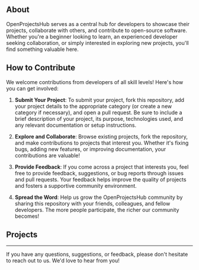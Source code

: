 ## About

OpenProjectsHub serves as a central hub for developers to showcase their projects, collaborate with others, and contribute to open-source software. Whether you're a beginner looking to learn, an experienced developer seeking collaboration, or simply interested in exploring new projects, you'll find something valuable here.

## How to Contribute

We welcome contributions from developers of all skill levels! Here's how you can get involved:

1. **Submit Your Project**: To submit your project, fork this repository, add your project details to the appropriate category (or create a new category if necessary), and open a pull request. Be sure to include a brief description of your project, its purpose, technologies used, and any relevant documentation or setup instructions.

2. **Explore and Collaborate**: Browse existing projects, fork the repository, and make contributions to projects that interest you. Whether it's fixing bugs, adding new features, or improving documentation, your contributions are valuable!

3. **Provide Feedback**: If you come across a project that interests you, feel free to provide feedback, suggestions, or bug reports through issues and pull requests. Your feedback helps improve the quality of projects and fosters a supportive community environment.

4. **Spread the Word**: Help us grow the OpenProjectsHub community by sharing this repository with your friends, colleagues, and fellow developers. The more people participate, the richer our community becomes!

## Projects

---

If you have any questions, suggestions, or feedback, please don't hesitate to reach out to us. We'd love to hear from you!

